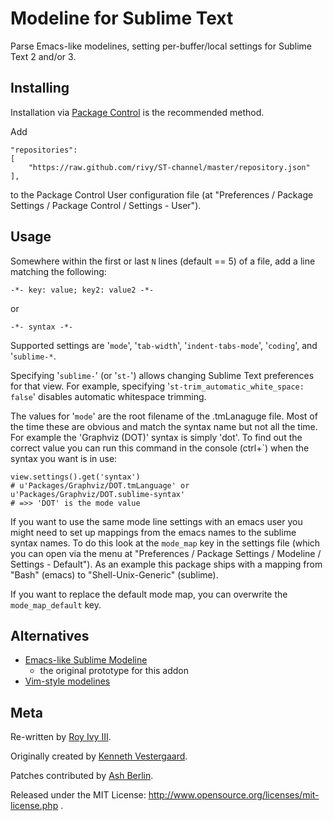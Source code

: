 # Modeline for Sublime Text

Parse Emacs-like modelines, setting per-buffer/local settings for Sublime Text 2 and/or 3.


## Installing

Installation via [Package Control](http://wbond.net/sublime_packages/package_control) is the recommended method.

Add

	"repositories":
	[
		"https://raw.github.com/rivy/ST-channel/master/repository.json"
	],

to the Package Control User configuration file (at "Preferences / Package Settings / Package Control / Settings - User").


## Usage

Somewhere within the first or last `N` lines (default == 5) of a file, add a line matching the following:

	-*- key: value; key2: value2 -*-

or

	-*- syntax -*-

Supported settings are '`mode`', '`tab-width`', '`indent-tabs-mode`', '`coding`', and '`sublime-*`.

Specifying '`sublime-`' (or '`st-`') allows changing Sublime Text preferences for that view. For
example, specifying '`st-trim_automatic_white_space: false`' disables automatic whitespace trimming.

The values for '`mode`' are the root filename of the .tmLanaguge file. Most of
the time these are obvious and match the syntax name but not all the time. For
example the 'Graphviz (DOT)' syntax is simply 'dot'. To find out the correct
value you can run this command in the console (ctrl+\`) when the syntax you want is in
use:

	view.settings().get('syntax')
	# u'Packages/Graphviz/DOT.tmLanguage' or u'Packages/Graphviz/DOT.sublime-syntax'
	# =>> 'DOT' is the mode value

If you want to use the same mode line settings with an emacs user you might need
to set up mappings from the emacs names to the sublime syntax names. To do this
look at the `mode_map` key in the settings file (which you can open via the
menu at "Preferences / Package Settings / Modeline / Settings - Default"). As an example this
package ships with a mapping from "Bash" (emacs) to "Shell-Unix-Generic" (sublime).

If you want to replace the default mode map, you can overwrite the `mode_map_default` key.


## Alternatives

* [Emacs-like Sublime Modeline](https://github.com/kvs/STEmacsModelines)
	* the original prototype for this addon
* [Vim-style modelines](https://github.com/SublimeText/Modelines)
<!--(missing):* [More Emacs-style hacks](http://software.clapper.org/ST2EmacsMiscellanea/)-->

## Meta

Re-written by [Roy Ivy III](https://github.com/rivy).

Originally created by [Kenneth Vestergaard](https://github.com/kvs).

Patches contributed by [Ash Berlin](https://github.com/ashb).

Released under the MIT License: http://www.opensource.org/licenses/mit-license.php .
